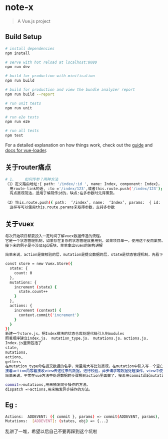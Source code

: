 # note-x

> A Vue.js project

## Build Setup

``` bash
# install dependencies
npm install

# serve with hot reload at localhost:8080
npm run dev

# build for production with minification
npm run build

# build for production and view the bundle analyzer report
npm run build --report

# run unit tests
npm run unit

# run e2e tests
npm run e2e

# run all tests
npm test
```

For a detailed explanation on how things work, check out the [guide](http://vuejs-templates.github.io/webpack/) and [docs for vue-loader](http://vuejs.github.io/vue-loader).
## 关于router痛点
``` bash
# 1、	如何传参？两种方法
（1）定义路由地址:{ path: '/index/:id ', name: Index, component: Index}，
  用route-link的话, :to ='/index/123',或者this.route.push('/index/123');
  有点直观简洁，适用于编辑传id的，缺点:在多参数时先得累赘。
  
（2）This.route.push({ path:  ’/index’, name:  ‘Index’, params:  { id: 1234 }})，
  这样写可以使用this.route.params来取得参数，支持多参数
```
## 关于vuex
``` bash
每次开始项目都要投入一定时间了解vuex数据传递的流程。
它是一个状态管理机制，如果存在复杂的状态管理就要用到，如果项目单一，使用这个反而累赘。
接下来的例子是不涉及api板块，单单拿出vuex的架构讲解
 
简单来说，action是做校验的层，mutation是提交数据的层，state是状态管理机制，先看下官网的例子

const store = new Vuex.Store({
  state: {
    count: 0
  },
  mutations: {
    increment (state) {
      state.count++
    }
  },
  actions: {
    increment (context) {
      context.commit('increment')
    }
  }
})
新建一个store.js，把Index模块的状态仓库处理代码引入到modules
照着顺序建立index.js， mutation_type.js， mutations.js，actions.js,
Index.js里面包括了
state,
mutations,
actions,
getters
在mutation_type命名提交数据的名字，常量用大写比较直观，在mutation中引入写一个空白的函数，action也要用到.
接着action内写着接收view传递过来的数据，进行校验，异步请求等数据处理操作，view中使用store.dispatch()；
简单来说，平常在vue方法中处理数据的步骤挪到action里面做了，接着用commit调起mutation，在里面做数据返回操作。

commit=>mutations,用来触发同步操作的方法。
dispatch =>actions,用来触发异步操作的方法。
```
## Eg : 
``` bash
Actions:  ADDEVENT: ({ commit }, params) => commit(ADDEVENT, params),
Mutations:  [ADDEVENT]: (states, obj) => {...}
```
乱讲了一堆，希望以后自己不要再踩到这个坑啦


